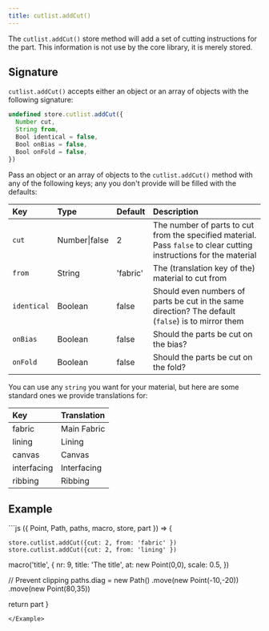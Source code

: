 ```yaml
---
title: cutlist.addCut()
---
```


The `cutlist.addCut()` store method will add a set of cutting instructions for the part.
This information is not use by the core library, it is merely stored.

## Signature

`cutlist.addCut()` accepts either an object or an array of objects
with the following signature:

```js
undefined store.cutlist.addCut({
  Number cut,
  String from,
  Bool identical = false,
  Bool onBias = false,
  Bool onFold = false,
})
```

Pass an object or an array of objects to the `cutlist.addCut()`
method with any of the following keys;
any you don't provide will be filled with the defaults:

| Key | Type | Default | Description |
| :-- | :--- | :------ | :---------- |
| `cut` | Number\|false | 2 | The number of parts to cut from the specified material. Pass `false` to clear cutting instructions for the material |
| `from` | String | 'fabric' | The (translation key of the) material to cut from |
| `identical` | Boolean | false | Should even numbers of parts be cut in the same direction? The default (`false`) is to mirror them |
| `onBias` | Boolean | false | Should the parts be cut on the bias? |
| `onFold` | Boolean | false | Should the parts be cut on the fold? |

<Note>

You can use any `string` you want for your material, but here are some standard ones we provide translations for:

| Key   | Translation  |
|:--|:--|
| fabric | Main Fabric |
| lining | Lining |
| canvas | Canvas |
| interfacing | Interfacing |
| ribbing | Ribbing |

</Note>

## Example

<Example caption="An example of the cutlist.addCut() store method">
```js
({ Point, Path, paths, macro, store, part }) => {

	store.cutlist.addCut({cut: 2, from: 'fabric' })
	store.cutlist.addCut({cut: 2, from: 'lining' })

  macro('title', {
    nr: 9,
    title: 'The title',
    at: new Point(0,0),
    scale: 0.5,
  })

  // Prevent clipping
  paths.diag = new Path()
    .move(new Point(-10,-20))
    .move(new Point(80,35))

  return part
}
```
</Example>
